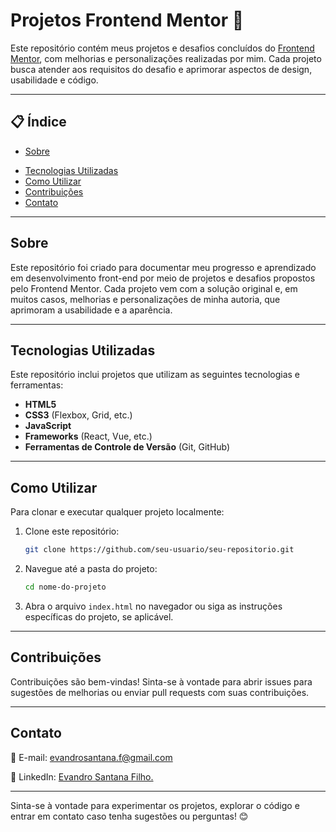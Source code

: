 # Projetos Frontend Mentor 🚀

Este repositório contém meus projetos e desafios concluídos do [Frontend Mentor](https://www.frontendmentor.io/), com melhorias e personalizações realizadas por mim. Cada projeto busca atender aos requisitos do desafio e aprimorar aspectos de design, usabilidade e código.

---

## 📋 Índice

- [Sobre](#sobre)
<!-- - [Projetos](#projetos) -->
- [Tecnologias Utilizadas](#tecnologias-utilizadas)
- [Como Utilizar](#como-utilizar)
- [Contribuições](#contribuições)
- [Contato](#contato)

---

## Sobre

Este repositório foi criado para documentar meu progresso e aprendizado em desenvolvimento front-end por meio de projetos e desafios propostos pelo Frontend Mentor. Cada projeto vem com a solução original e, em muitos casos, melhorias e personalizações de minha autoria, que aprimoram a usabilidade e a aparência.

---
<!--
## Projetos

Aqui estão alguns dos desafios e projetos completados:

1. **Nome do Projeto 1**  
   - Descrição breve do projeto
   - Tecnologias utilizadas: HTML, CSS, JavaScript
2. **Nome do Projeto 2**  
   - Descrição breve do projeto
   - Tecnologias utilizadas: HTML, CSS, React
  
---
-->
## Tecnologias Utilizadas

Este repositório inclui projetos que utilizam as seguintes tecnologias e ferramentas:

- **HTML5**  
- **CSS3** (Flexbox, Grid, etc.)
- **JavaScript**  
- **Frameworks** (React, Vue, etc.)
- **Ferramentas de Controle de Versão** (Git, GitHub)

---

## Como Utilizar

Para clonar e executar qualquer projeto localmente:

1. Clone este repositório:
   ```bash
   git clone https://github.com/seu-usuario/seu-repositorio.git
2. Navegue até a pasta do projeto:
     ```bash
     cd nome-do-projeto
3. Abra o arquivo ```index.html``` no navegador ou siga as instruções específicas do projeto, se aplicável.

---

## Contribuições

Contribuições são bem-vindas! Sinta-se à vontade para abrir issues para sugestões de melhorias ou
enviar pull requests com suas contribuições.
     
---

## Contato

📧 E-mail: evandrosantana.f@gmail.com

🔗 LinkedIn: [Evandro Santana Filho.](https://www.linkedin.com/in/evandro-santana-filho/)

---

Sinta-se à vontade para experimentar os projetos, explorar o código e entrar em contato caso tenha
sugestões ou perguntas! 😊
